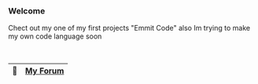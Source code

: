 ### Welcome 

Chect out my one of my first projects "Emmit Code"
also Im trying to make my own code language soon

 </br>

| 🔗 | [My Forum](PlaceHolder)  |
|---------------|:------------------------|


</br>
